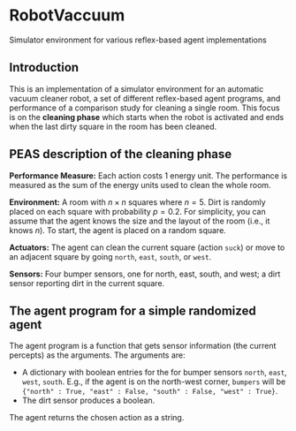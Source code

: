# RobotVaccuum
Simulator environment for various reflex-based agent implementations

## Introduction

This is an implementation of a simulator environment for an automatic vacuum cleaner robot, a set of different reflex-based agent programs, and performance of a comparison study for cleaning a single room. This focus is on the __cleaning phase__ which starts when the robot is activated and ends when the last dirty square in the room has been cleaned. 

## PEAS description of the cleaning phase

__Performance Measure:__ Each action costs 1 energy unit. The performance is measured as the sum of the energy units used to clean the whole room.

__Environment:__ A room with $n \times n$ squares where $n = 5$. Dirt is randomly placed on each square with probability $p = 0.2$. For simplicity, you can assume that the agent knows the size and the layout of the room (i.e., it knows $n$). To start, the agent is placed on a random square.

__Actuators:__ The agent can clean the current square (action `suck`) or move to an adjacent square by going `north`, `east`, `south`, or `west`.

__Sensors:__ Four bumper sensors, one for north, east, south, and west; a dirt sensor reporting dirt in the current square.  


## The agent program for a simple randomized agent

The agent program is a function that gets sensor information (the current percepts) as the arguments. The arguments are:

* A dictionary with boolean entries for the for bumper sensors `north`, `east`, `west`, `south`. E.g., if the agent is on the north-west corner, `bumpers` will be `{"north" : True, "east" : False, "south" : False, "west" : True}`.
* The dirt sensor produces a boolean.

The agent returns the chosen action as a string.

